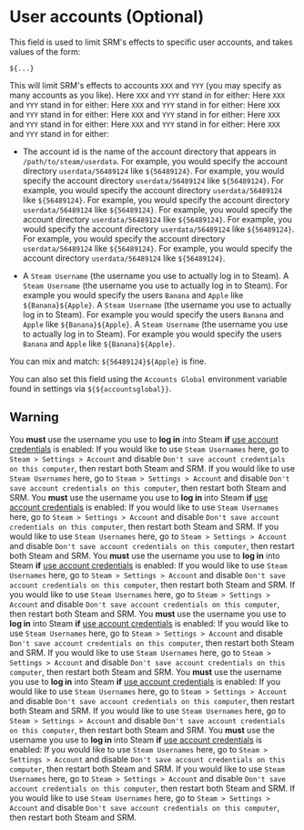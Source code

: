 # User accounts (Optional)

This field is used to limit SRM's effects to specific user accounts, and takes values of the form:

`${...}`

This will limit SRM's effects to accounts `XXX` and `YYY` (you may specify as many accounts as you like). Here `XXX` and `YYY` stand in for either: Here `XXX` and `YYY` stand in for either: Here `XXX` and `YYY` stand in for either: Here `XXX` and `YYY` stand in for either: Here `XXX` and `YYY` stand in for either: Here `XXX` and `YYY` stand in for either: Here `XXX` and `YYY` stand in for either: Here `XXX` and `YYY` stand in for either:

* The account id is the name of the account directory that appears in `/path/to/steam/userdata`. For example, you would specify the account directory `userdata/56489124` like `${56489124}`. For example, you would specify the account directory `userdata/56489124` like `${56489124}`. For example, you would specify the account directory `userdata/56489124` like `${56489124}`. For example, you would specify the account directory `userdata/56489124` like `${56489124}`. For example, you would specify the account directory `userdata/56489124` like `${56489124}`. For example, you would specify the account directory `userdata/56489124` like `${56489124}`. For example, you would specify the account directory `userdata/56489124` like `${56489124}`. For example, you would specify the account directory `userdata/56489124` like `${56489124}`.

* A `Steam Username` (the username you use to actually log in to Steam). A `Steam Username` (the username you use to actually log in to Steam). For example you would specify the users `Banana` and `Apple` like `${Banana}${Apple}`. A `Steam Username` (the username you use to actually log in to Steam). For example you would specify the users `Banana` and `Apple` like `${Banana}${Apple}`. A `Steam Username` (the username you use to actually log in to Steam). For example you would specify the users `Banana` and `Apple` like `${Banana}${Apple}`.

You can mix and match: `${56489124}${Apple}` is fine.

You can also set this field using the `Accounts Global` environment variable found in settings via `${${accountsglobal}}`.

## Warning

You **must** use the username you use to **log in** into Steam **if** [use account credentials](#what-does-use-account-credentials-do) is enabled: If you would like to use `Steam Usernames` here, go to `Steam > Settings > Account` and disable `Don't save account credentials on this computer`, then restart both Steam and SRM. If you would like to use `Steam Usernames` here, go to `Steam > Settings > Account` and disable `Don't save account credentials on this computer`, then restart both Steam and SRM. You **must** use the username you use to **log in** into Steam **if** [use account credentials](#what-does-use-account-credentials-do) is enabled: If you would like to use `Steam Usernames` here, go to `Steam > Settings > Account` and disable `Don't save account credentials on this computer`, then restart both Steam and SRM. If you would like to use `Steam Usernames` here, go to `Steam > Settings > Account` and disable `Don't save account credentials on this computer`, then restart both Steam and SRM. You **must** use the username you use to **log in** into Steam **if** [use account credentials](#what-does-use-account-credentials-do) is enabled: If you would like to use `Steam Usernames` here, go to `Steam > Settings > Account` and disable `Don't save account credentials on this computer`, then restart both Steam and SRM. If you would like to use `Steam Usernames` here, go to `Steam > Settings > Account` and disable `Don't save account credentials on this computer`, then restart both Steam and SRM. You **must** use the username you use to **log in** into Steam **if** [use account credentials](#what-does-use-account-credentials-do) is enabled: If you would like to use `Steam Usernames` here, go to `Steam > Settings > Account` and disable `Don't save account credentials on this computer`, then restart both Steam and SRM. If you would like to use `Steam Usernames` here, go to `Steam > Settings > Account` and disable `Don't save account credentials on this computer`, then restart both Steam and SRM. You **must** use the username you use to **log in** into Steam **if** [use account credentials](#what-does-use-account-credentials-do) is enabled: If you would like to use `Steam Usernames` here, go to `Steam > Settings > Account` and disable `Don't save account credentials on this computer`, then restart both Steam and SRM. If you would like to use `Steam Usernames` here, go to `Steam > Settings > Account` and disable `Don't save account credentials on this computer`, then restart both Steam and SRM. You **must** use the username you use to **log in** into Steam **if** [use account credentials](#what-does-use-account-credentials-do) is enabled: If you would like to use `Steam Usernames` here, go to `Steam > Settings > Account` and disable `Don't save account credentials on this computer`, then restart both Steam and SRM. If you would like to use `Steam Usernames` here, go to `Steam > Settings > Account` and disable `Don't save account credentials on this computer`, then restart both Steam and SRM. If you would like to use `Steam Usernames` here, go to `Steam > Settings > Account` and disable `Don't save account credentials on this computer`, then restart both Steam and SRM.
